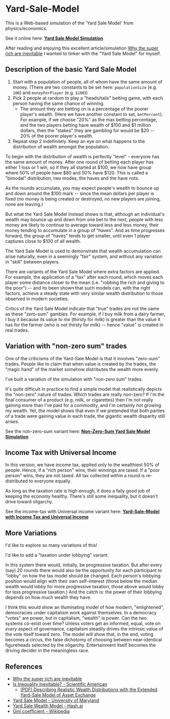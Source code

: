 # Yard-Sale-Model

This is a Web-based simulation of the 'Yard Sale Model' from physics/economics.

See it online here: **[Yard Sale Model Simulation](https://secretgeek.github.io/yard-sale/)**

After reading and enjoying this excellent article/simulation [Why the super rich are inevitable](https://pudding.cool/2022/12/yard-sale/) I wanted to tinker with the "Yard Sale Model" for myself.

## Description of the basic Yard Sale Model

1. Start with a population of people, all of whom have the same amount of money. (There are two constants to be set here: `populationSize` (e.g. `100`) and `moneyPerPlayer` (e.g. `$100`))
2. Pick 2 people at random to play a "heads/tails" betting game, with each person having the same chance of winning.
    - The amount they are betting on is a percentage of the poorer player's wealth. (Here we have another constant to set, `betPercent`). For example, if we choose "20%" as the max betting percentage, and the two players betting have wealth of $100 and $1 million dollars, then the "stakes" they are gambling for would be $20 -- 20% of the poorer player's wealth.
3. Repeat step 2 indefinitely. Keep an eye on what happens to the distribution of wealth amongst the population.

To begin with the distribution of wealth is perfectly "level" - everyone has the same amount of money. After one round of betting each player has either 1 loss or 1 win, so if they all started at $100, we now have  group where 50% of people have $80 and 50% have $120. This is called a "bimodal" distribution, two modes, the haves and the have nots.

As the rounds accumulate, you may expect people's wealth to bounce up and down around the $100 mark -- since the mean dollars per player is fixed (no money is being created or destroyed, no new players are joining, none are leaving.)

But what the Yard Sale Model instead shows is that, although an individual's wealth may bounce up and down from one bet to the next, people with less money are likely to continue to average toward less and less money, their money tending to accumulate in a group of "haves". And as time progresses forward, the group of "haves" tends to get smaller, until even 1 player captures close to $100 of all wealth.

The Yard Sale Model is used to demonstrate that wealth accumulation can arise naturally, even in a seemingly "fair" system, and without any variation in "skill" between players.

There are variants of the Yard Sale Model where extra factors are applied. For example, the application of a "tax" after each round, which moves each player some distance closer to the mean (i.e. "robbing the rich and giving to the poor") -- and its been shown that such models can, with the right factors, achieve a steady state with very similar wealth distribution to those observed in modern societies.

Critics of the Yard Sale Model indicate that "true" trades are not the same as these "zero-sum" gambles. For example, if I buy milk from a dairy farmer, I buy it because its value *to me* (thirsty for milk) is greater than the value it has for the farmer (who is not thirsty for milk) -- hence "value" is created in real trades.

## Variation with "non-zero sum" trades

One of the criticisms of the Yard-Sale Model is that it involves "zero-sum" trades. People like to claim that when value is created by the trades, the "magic hand" of the market somehow distributes the wealth more evenly.

I've built a variation of the simulation with "non-zero sum" trades.

It's quite difficult in practice to find a simple model that realistically depicts the "non-zero" nature of trades. Which trades are really non-zero? If i'm the final consumer of a product (e.g. milk, or cigarettes) then I'm not really gaining more than I've paid for a commodity, and I'm certainly not growing my wealth. Yet, the model shows that even if we pretended that both parties of a trade were gaining value in each trade, the gigantic wealth disparity still arises.

See the non-zero-sum variant here: **[Non-Zero-Sum Yard Sale Model Simulation](https://secretgeek.github.io/yard-sale/nonzero/)**


## Income Tax with Universal Income

In this version, we have income tax, applied only to the wealthiest 50% of people. Hence, if a "rich person" wins, their winnings are taxed. If a "poor person" wins, they are not taxed. All tax collected within a round is re-distributed to everyone equally.

As long as the taxation rate is high enough, it does a faily good job of keeping the economy healthy. There's still some inequality, but it doesn't drive toward oligarchy.

See the income-tax with Universal income variant here: **[Yard-Sale-Model with Income Tax and Universal Income](https://secretgeek.github.io/yard-sale/taxation/)**


## More Variations

I'd like to explore so many variations of this!

I'd like to add a "taxation under lobbying" variant.

In this system there would, initially, be progressive taxation. But after every (say) 20 rounds there would also be the opportunity for each participant to "lobby" on how the tax model should be changed. Each person's lobbying position would align with their own self-interest (those below the median wealth would lobby for more progressive taxation, those above would lobby for less progressive taxation.) And the catch is: the power of their lobbying depends on how much wealth they have.

I think this would show an illuminating model of how modern, "enlightened", democracies under capitalism work against themselves. In a democracy "votes" are power, but in capitalism, "wealth" is power. Can the two systems co-exist over time? Unless voters get an informed, equal, vote on *every* aspect of governance, capitalism steadily drives the intrinsic value of the vote itself toward zero. The model will show that, in the end, voting becomes a circus, the false dichotomy of choosing between near-identical figureheads selected by the oligarchy. Entertainment itself becomes the driving decider in the meaningless race.


## References

- [Why the super rich are inevitable](https://pudding.cool/2022/12/yard-sale/)
- [Is Inequality Inevitable? - Scientific American](https://www.scientificamerican.com/article/is-inequality-inevitable/)
  - [(PDF) Describing Realistic Wealth Distributions with the Extended Yard-Sale Model of Asset Exchange](https://www.researchgate.net/publication/301876072_Describing_Realistic_Wealth_Distributions_with_the_Extended_Yard-Sale_Model_of_Asset_Exchange)
- [Yard Sale Model - University of Maryland](http://www.physics.umd.edu/hep/drew/math_general/yard_sale.html)
- [Yard Sale Wealth Model - Hash.ai](https://hash.ai/@eadan/yard-sale-wealth-model)
- [Gini coefficient - Wikipedia](https://en.wikipedia.org/wiki/Gini_coefficient)
